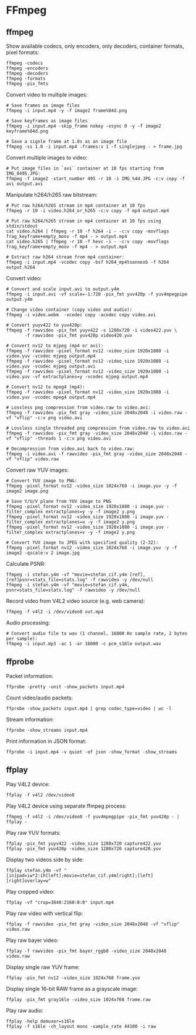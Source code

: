 # FFmpeg

## ffmpeg

Show available codecs, only encoders, only decoders, container formats, pixel formats:
```shell
ffmpeg -codecs
ffmpeg -encoders
ffmpeg -decoders
ffmpeg -formats
ffmpeg -pix_fmts
```

Convert video to multiple images:
```shell
# Save frames as image files
ffmpeg -i input.mp4 -y -f image2 frame%04d.png

# Save keyframes as image files
ffmpeg -i input.mp4 -skip_frame nokey -vsync 0 -y -f image2 keyframe%04d.png

# Save a signle frame at 1.0s as an image file
ffmpeg -ss 1.0 -i input.mp4 -frames:v 1 -f singlejpeg - > frame.jpg
```

Convert multiple images to video:
```shell
# Put image files in `avi` container at 10 fps starting from IMG_0495.JPG:
ffmpeg -f image2 -start_number 495 -r 10 -i IMG_%4d.JPG -c:v copy -f avi output.avi
```

Manipulate h264/h265 raw bitstream:
```shell
# Put raw h264/h265 stream in mp4 container at 10 fps
ffmpeg -r 10 -i video.h264_or_h265 -c:v copy -f mp4 output.mp4

# Put raw h264/h265 stream in mp4 container at 10 fps using stdin/stdout
cat video.h264 | ffmpeg -r 10 -f h264 -i - -c:v copy -movflags frag_keyframe+empty_moov -f mp4 - > output.mp4
cat video.h265 | ffmpeg -r 10 -f hevc -i - -c:v copy -movflags frag_keyframe+empty_moov -f mp4 - > output.mp4

# Extract raw h264 stream from mp4 container:
ffmpeg -i input.mp4 -vcodec copy -bsf h264_mp4toannexb -f h264 output.h264
```

Convert video:
```shell
# Convert and scale input.avi to output.y4m
ffmpeg -i input.avi -vf scale=-1:720 -pix_fmt yuv420p -f yuv4mpegpipe output.y4m

# Change video container (copy video and audio):
ffmpeg -i video.webm  -vcodec copy -acodec copy video.avi

# Convert yuyv422 to yuv420p:
ffmpeg -f rawvideo -pix_fmt yuyv422 -s 1280x720 -i video422.yuv \
       -f rawvideo -pix_fmt yuv420p video420.yuv

# Convert nv12 to mjpeg (mp4 or avi):
ffmpeg -f rawvideo -pixel_format nv12 -video_size 1920x1080 -i video.yuv -vcodec mjpeg output.mp4
ffmpeg -f rawvideo -pixel_format nv12 -video_size 1920x1080 -i video.yuv -vcodec mjpeg output.avi
ffmpeg -f rawvideo -pixel_format nv12 -video_size 1920x1080 -i video.yuv -vf extractplanes=y -vcodec mjpeg output.mp4

# Convert nv12 to mpeg4 (mp4):
ffmpeg -f rawvideo -pixel_format nv12 -video_size 1920x1080 -i video.yuv -vcodec mpeg4 output.mp4

# Lossless png compression from video.raw to video.avi:
ffmpeg -f rawvideo -pix_fmt gray -video_size 2048x2048 -i video.raw -vf "vflip" -c:v png video.avi  

# Lossless single threaded png compression from video.raw to video.avi
ffmpeg -f rawvideo -pix_fmt gray -video_size 2048x2048 -i video.raw -vf "vflip" -threads 1 -c:v png video.avi  

# Decompression from video.avi back to video.raw:
ffmpeg -i video.avi -f rawvideo -pix_fmt gray -video_size 2048x2048 -vf "vflip" video.raw
```
 
Convert raw YUV images:
```shell
# Convert YUV image to PNG:
ffmpeg -pixel_format nv12 -video_size 1024x768 -i image.yuv -y -f image2 image.png

# Save Y/U/V plane from YUV image to PNG
ffmpeg -pixel_format nv12 -video_size 1920x1080 -i image.yuv -filter_complex extractplanes=y -y -f image2 y.png
ffmpeg -pixel_format nv12 -video_size 1920x1080 -i image.yuv -filter_complex extractplanes=u -y -f image2 y.png
ffmpeg -pixel_format nv12 -video_size 1920x1080 -i image.yuv -filter_complex extractplanes=v -y -f image2 y.png

# Convert YUV image to JPEG with specified quality (2-32):
ffmpeg -pixel_format nv12 -video_size 1024x768 -i image.yuv -y -f image2 -qscale:v 2 image.jpg
```

Calculate PSNR:
```shell
ffmpeg -i stefan.y4m -vf "movie=stefan_cif.y4m [ref], [ref]psnr=stats_file=stats.log" -f rawvideo -y /dev/null
ffmpeg -i stefan.y4m -vf "movie=stefan_cif.y4m, psnr=stats_file=stats.log" -f rawvideo -y /dev/null
```

Record video from V4L2 video source (e.g. web camera):
```shell
ffmpeg -f v4l2 -i /dev/video0 out.mp4
```

Audio processing:
```shell
# Convert audio file to wav (1 channel, 16000 Hz sample rate, 2 bytes per sample):
ffmpeg -i input.mp3 -ac 1 -ar 16000 -c pcm_s16le output.wav
```

## ffprobe

Packet information:
```shell
ffprobe -pretty -unit -show_packets input.mp4
```

Count video/audio packets:
```shell
ffprobe -show_packets input.mp4 | grep codec_type=video | wc -l
```

Stream information:
```shell
ffprobe -show_streams input.mp4
```

Print information in JSON format:
```shell
ffprobe -i input.mp4 -v quiet -of json -show_format -show_streams
```

## ffplay

Play V4L2 device:
```shell
ffplay -f v4l2 /dev/video0
```

Play V4L2 device using separate ffmpeg process:
```shell
ffmpeg -f v4l2 -i /dev/video0 -f yuv4mpegpipe -pix_fmt yuv420p - | ffplay -
```

Play raw YUV formats:
```shell
ffplay -pix_fmt yuyv422 -video_size 1280x720 capture422.yuv
ffplay -pix_fmt yuv420p -video_size 1280x720 capture420.yuv
```

Display two videos side by side:
```shell
ffplay stefan.y4m -vf "[in]pad=iw*2:ih[left];movie=stefan_cif.y4m[right];[left][right]overlay=w"
```

Play cropped video:
```shell
ffplay -vf "crop=3840:2160:0:0" input.mp4
```
    
Play raw video with vertical flip:
```shell
ffplay -f rawvideo -pix_fmt gray -video_size 2048x2048 -vf "vflip" video.raw
```
    
Play raw bayer video:
```shell
ffplay -f rawvideo -pix_fmt bayer_rggb8 -video_size 2048x2048  video.raw
```

Display single raw YUV frame:
```shell
ffplay -pix_fmt nv12 -video_size 1024x768 frame.yuv
```

Display single 16-bit RAW frame as a grayscale image:
```shell
ffplay -pix_fmt gray16le -video_size 1024x768 frame.raw
```

Play raw audio:
```shell
ffplay -help demuxer=s16le
ffplay -f s16le -ch_layout mono -sample_rate 44100 -i raw
```
